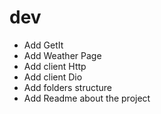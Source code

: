 # dev
 - Add GetIt
 - Add Weather Page
 - Add client Http
 - Add client Dio
 - Add folders structure
 - Add Readme about the project